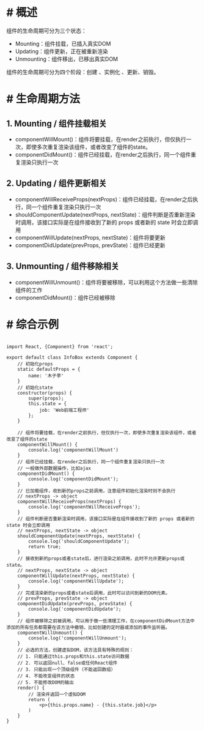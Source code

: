 # # 概述

组件的生命周期可分为三个状态：

- Mounting：组件挂载，已插入真实DOM
- Updating：组件更新，正在被重新渲染
- Unmounting：组件移出，已移出真实DOM

组件的生命周期可分为四个阶段：创建 、实例化 、更新、销毁。

# # 生命周期方法

## 1. Mounting / 组件挂载相关

- componentWillMount()：组件将要挂载，在render之前执行，但仅执行一次，即使多次重复渲染该组件，或者改变了组件的state。
- componentDidMount()：组件已经挂载，在render之后执行，同一个组件重复渲染只执行一次

## 2. Updating / 组件更新相关

- componentWillReceiveProps(nextProps)：组件已经挂载，在render之后执行，同一个组件重复渲染只执行一次
- shouldComponentUpdate(nextProps, nextState)：组件判断是否重新渲染时调用，该接口实际是在组件接收到了新的 props 或者新的 state 时会立即调用
- componentWillUpdate(nextProps, nextState)：组件将要更新
- componentDidUpdate(prevProps, prevState)：组件已经更新

## 3. Unmounting / 组件移除相关 

- componentWillUnmount()：组件将要被移除，可以利用这个方法做一些清除组件的工作
- componentDidMount()：组件已经被移除

# # 综合示例

```react

import React, {Component} from 'react';

export default class InfoBox extends Component {
    // 初始化props
    static defaultProps = {
        name: '木子李'
    }
    // 初始化state
    constructor(props) {
        super(props);
        this.state = {
            job: 'Web前端工程师'
        };
    }
    
    // 组件将要挂载，在render之前执行，但仅执行一次，即使多次重复渲染该组件，或者改变了组件的state
    componentWillMount() {
        console.log('componentWillMount')
    }
    // 组件已经挂载，在render之后执行，同一个组件重复渲染只执行一次
    // 一般做外部数据操作，比如ajax
    componentDidMount() {
        console.log('componentDidMount');
    }
    // 已加载组件，收到新的props之前调用，注意组件初始化渲染时则不会执行
    // nextProps -> object
    componentWillReceiveProps(nextProps) {
        console.log('componentWillReceiveProps');
    }
    // 组件判断是否重新渲染时调用，该接口实际是在组件接收到了新的 props 或者新的 state 时会立即调用
    // nextProps, nextState -> object
    shouldComponentUpdate(nextProps, nextState) {
        console.log('shouldComponentUpdate');
        return true;
    }
    // 接收到新的props或者state后，进行渲染之前调用，此时不允许更新props或state。
    // nextProps, nextState -> object
    componentWillUpdate(nextProps, nextState) {
        console.log('componentWillUpdate');
    }
    // 完成渲染新的props或者state后调用，此时可以访问到新的DOM元素。
    // prevProps, prevState -> object
    componentDidUpdate(prevProps, prevState) {
        console.log('componentDidUpdate');
    }
    // 组件被移除之前被调用，可以用于做一些清理工作，在componentDidMount方法中添加的所有任务都需要在该方法中撤销，比如创建的定时器或添加的事件监听器。
    componentWillUnmount() {
        console.log('componentWillUnmount');
    }
    // 必选的方法，创建虚拟DOM，该方法具有特殊的规则：
    // 1. 只能通过this.props和this.state访问数据 
    // 2. 可以返回null、false或任何React组件 
    // 3. 只能出现一个顶级组件（不能返回数组） 
    // 4. 不能改变组件的状态 
    // 5. 不能修改DOM的输出
    render() {
        // 渲染并返回一个虚拟DOM
        return (
            <p>{this.props.name} - {this.state.job}</p>
        )
    }
}
```





